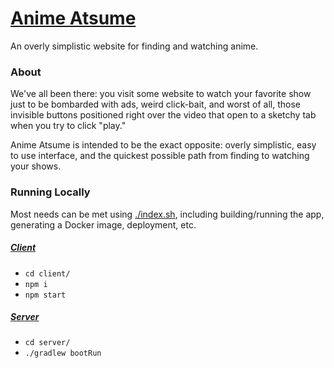 # [Anime Atsume](http://devon.is-a.dev/anime-atsume)

An overly simplistic website for finding and watching anime.



### About

We've all been there: you visit some website to watch your favorite show just to be bombarded with ads, weird click-bait, and worst of all, those invisible buttons positioned right over the video that open to a sketchy tab when you try to click "play."

Anime Atsume is intended to be the exact opposite: overly simplistic, easy to use interface, and the quickest possible path from finding to watching your shows.



### Running Locally

Most needs can be met using [./index.sh](./index.sh), including building/running the app, generating a Docker image, deployment, etc.


##### [Client](./client/ReadMe.md)

* `cd client/`
* `npm i`
* `npm start`


##### [Server](./server/ReadMe.md)

* `cd server/`
* `./gradlew bootRun`
